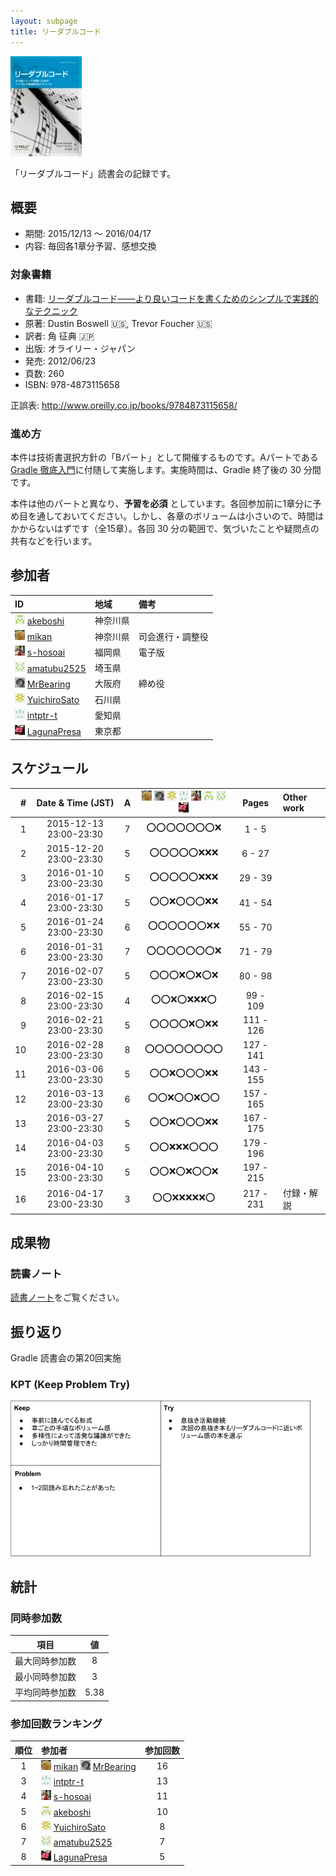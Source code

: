 ```yaml
---
layout: subpage
title: リーダブルコード
---
```


[![リーダブルコード](/images/cover-readablecode.jpg)](http://www.amazon.co.jp/dp/4873115655/)

「リーダブルコード」読書会の記録です。

## 概要

* 期間: 2015/12/13 ～ 2016/04/17
* 内容: 毎回各1章分予習、感想交換

### 対象書籍

* 書籍: [リーダブルコード――より良いコードを書くためのシンプルで実践的なテクニック](http://www.oreilly.co.jp/books/9784873115658/)
* 原著: Dustin Boswell :us:, Trevor Foucher :us:
* 訳者: 角 征典 :jp:
* 出版: オライリー・ジャパン
* 発売: 2012/06/23
* 頁数: 260
* ISBN: 978-4873115658

正誤表: http://www.oreilly.co.jp/books/9784873115658/

### 進め方

本件は技術書選択方針の「Bパート」として開催するものです。Aパートである[Gradle 徹底入門](../3-gradle)に付随して実施します。実施時間は、Gradle 終了後の 30 分間です。

本件は他のパートと異なり、**予習を必須** としています。各回参加前に1章分に予め目を通しておいてください。しかし、各章のボリュームは小さいので、時間はかからないはずです（全15章）。各回 30 分の範囲で、気づいたことや疑問点の共有などを行います。

## 参加者

| ID                                              | 地域     | 備考             |
|:------------------------------------------------|:---------|:-----------------|
| ![](/images/users/akeboshi_16.png) [akeboshi](https://github.com/akeboshi)         | 神奈川県 |                  |
| ![](/images/users/mikan_16.png) [mikan](https://github.com/mikan)               | 神奈川県 | 司会進行・調整役 |
| ![](/images/users/s-hosoai_16.png) [s-hosoai](https://github.com/s-hosoai)         | 福岡県   | 電子版           |
| ![](/images/users/amatubu2525_16.png) [amatubu2525](https://github.com/amatubu2525)   | 埼玉県   |                  |
| ![](/images/users/MrBearing_16.png) [MrBearing](https://github.com/MrBearing)       | 大阪府   | 締め役           |
| ![](/images/users/YuichiroSato_16.png) [YuichiroSato](https://github.com/YuichiroSato) | 石川県   |                  |
| ![](/images/users/intptr-t_16.png) [intptr-t](https://github.com/intptr-t)         | 愛知県   | 　               |
| ![](/images/users/LagunaPresa_16.png) [LagunaPresa](https://github.com/LagunaPresa)   | 東京都   | 　               |

## スケジュール

| # | Date & Time (JST) | A | ![](/images/users/mikan_16.png) ![](/images/users/MrBearing_16.png) ![](/images/users/YuichiroSato_16.png) ![](/images/users/intptr-t_16.png) ![](/images/users/s-hosoai_16.png) ![](/images/users/akeboshi_16.png) ![](/images/users/amatubu2525_16.png) ![](/images/users/LagunaPresa_16.png) | Pages | Other work |
|---:|:----------------------:|:-:|:------------------------:|:---------:|:-----------------------|
|  1 | 2015-12-13 23:00-23:30 | 7 | :o::o::o::o::o::o::o::x: |   1 -   5 |                        |
|  2 | 2015-12-20 23:00-23:30 | 5 | :o::o::o::o::o::x::x::x: |   6 -  27 |                        |
|  3 | 2016-01-10 23:00-23:30 | 5 | :o::o::o::o::o::x::x::x: |  29 -  39 |                        |
|  4 | 2016-01-17 23:00-23:30 | 5 | :o::o::x::o::o::o::x::x: |  41 -  54 |                        |
|  5 | 2016-01-24 23:00-23:30 | 6 | :o::o::o::o::o::o::x::x: |  55 -  70 |                        |
|  6 | 2016-01-31 23:00-23:30 | 7 | :o::o::o::o::o::o::o::x: |  71 -  79 |                        |
|  7 | 2016-02-07 23:00-23:30 | 5 | :o::o::o::x::o::x::o::x: |  80 -  98 |                        |
|  8 | 2016-02-15 23:00-23:30 | 4 | :o::o::x::o::x::x::x::o: |  99 - 109 |                        |
|  9 | 2016-02-21 23:00-23:30 | 5 | :o::o::o::o::x::o::x::x: | 111 - 126 |                        |
| 10 | 2016-02-28 23:00-23:30 | 8 | :o::o::o::o::o::o::o::o: | 127 - 141 |                        |
| 11 | 2016-03-06 23:00-23:30 | 5 | :o::o::x::o::o::o::x::x: | 143 - 155 |                        |
| 12 | 2016-03-13 23:00-23:30 | 6 | :o::o::x::o::o::x::o::o: | 157 - 165 |                        |
| 13 | 2016-03-27 23:00-23:30 | 5 | :o::o::x::o::o::o::x::x: | 167 - 175 |                        |
| 14 | 2016-04-03 23:00-23:30 | 5 | :o::o::x::x::x::o::o::o: | 179 - 196 |                        |
| 15 | 2016-04-10 23:00-23:30 | 5 | :o::o::x::o::x::o::o::x: | 197 - 215 |                        |
| 16 | 2016-04-17 23:00-23:30 | 3 | :o::o::x::x::x::x::x::o: | 217 - 231 | 付録・解説              |

## 成果物

### 読書ノート

[読書ノート](/note/4-readablecode)をご覧ください。


## 振り返り

Gradle 読書会の第20回実施

### KPT (Keep Problem Try)

![](/images/kpt-readablecode.png "KPT for Readable Code workshop")

## 統計

### 同時参加数

| 項目 | 値 |
|:----:|:--:|
| 最大同時参加数 | 8 |
| 最小同時参加数 | 3 |
| 平均同時参加数 | 5.38 |

### 参加回数ランキング

| 順位 | 参加者 | 参加回数 |
|:---:|:-------|:--------:|
| 1 | ![](/images/users/mikan_16.png) [mikan](https://github.com/mikan) ![](/images/users/MrBearing_16.png) [MrBearing](https://github.com/MrBearing) | 16 |
| 3 | ![](/images/users/intptr-t_16.png) [intptr-t](https://github.com/intptr-t) | 13 |
| 4 | ![](/images/users/s-hosoai_16.png) [s-hosoai](https://github.com/s-hosoai) | 11 |
| 5 | ![](/images/users/akeboshi_16.png) [akeboshi](https://github.com/akeboshi) | 10 |
| 6 | ![](/images/users/YuichiroSato_16.png) [YuichiroSato](https://github.com/YuichiroSato) | 8 |
| 7 | ![](/images/users/amatubu2525_16.png) [amatubu2525](https://github.com/amatubu2525) | 7 |
| 8 | ![](/images/users/LagunaPresa_16.png) [LagunaPresa](https://github.com/LagunaPresa) | 5 |
